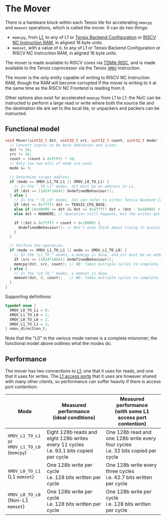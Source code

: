 # The Mover

There is a hardware block within each Tensix tile for accelerating `memcpy` and `memset` operations, which is called the mover. It can do two things:
* `memcpy`, from [L1](L1.md), to any of L1 or [Tensix Backend Configuration](TensixCoprocessor/BackendConfiguration.md) or [RISCV NC Instruction RAM](BabyRISCV/InstructionRAM.md), in aligned 16 byte units.
* `memset`, with a value of `0`, to any of L1 or Tensix Backend Configuration or RISCV NC Instruction RAM, in aligned 16 byte units.

The mover is made available to RISCV cores via [TDMA-RISC](TDMA-RISC.md), and is made available to the Tensix coprocessor via the Tensix [`XMOV`](TensixCoprocessor/XMOV.md) instruction.

The mover is the only entity capable of writing to RISCV NC Instruction RAM, though the RAM will become corrupted if the mover is writing to it at the same time as the RISCV NC Frontend is reading from it.

Other options also exist for accelerated `memcpy` from L1 to L1: the NoC can be instructed to perform a large read or write where both the source tile and the destination tile are set to the local tile, or unpackers and packers can be instructed.

## Functional model

```c
void Mover(uint32_t dst, uint32_t src, uint32_t count, uint32_t mode) {
  // Convert inputs to be byte addresses and sizes.
  dst *= 16;
  src *= 16;
  count = (count & 0xFFFF) * 16;
  // Only low two bits of mode are used.
  mode &= 3;

  // Determine target address.
  if (mode == XMOV_L1_TO_L1 || XMOV_L0_TO_L1) {
    // In the "_TO_L1" modes, dst must be an address in L1.
    if (dst >= (1024*1464)) UndefinedBehaviour();
  } else {
    // In the "_TO_L0" modes, dst can refer to either Tensix Backend Configuration or Instruction RAM.
    if (dst <= 0xffff) dst += TENSIX_CFG_BASE;
    else if (0x40000 <= dst && dst <= 0x4ffff) dst = (dst - 0x40000) + MEM_NCRISC_IRAM_BASE;
    else dst = NOWHERE; // Operation still happens, but the writes get discarded.

    if ((dst & 0xffff) + count > 0x10000) {
      UndefinedBehaviour(); // Don't even think about trying to access more than one region at a time.
    }
  }

  // Perform the operation.
  if (mode == XMOV_L1_TO_L1 || mode == XMOV_L1_TO_L0) {
    // In the "L1_TO_" modes, a memcpy is done, and src must be an address in L1.
    if (src >= (1024*1464)) UndefinedBehaviour();
    memcpy(dst, src, count); // NB: Takes multiple cycles to complete.
  } else {
    // In the "L0_TO_" modes, a memset is done.
    memset(dst, 0, count);   // NB: Takes multiple cycles to complete.
  }
}
```

Supporting definitions:
```c
typedef enum {
  XMOV_L0_TO_L1 = 0,
  XMOV_L1_TO_L0 = 1,
  XMOV_L0_TO_L0 = 2,
  XMOV_L1_TO_L1 = 3,
} xmov_direction_t;
```

Note that the "L0" in the various mode names is a complete misnomer; the functional model above outlines what the modes do.

## Performance

The mover has two connections to [L1](L1.md); one that it uses for reads, and one that it uses for writes. The [L1 access ports](L1.md#port-assignments) that it uses are however shared with many other clients, so performance can suffer heavily if there is access port contention:

|Mode|Measured performance<br/>(ideal conditions)|Measured performance<br/>(with some L1 access port contention)|
|---|---|---|
|`XMOV_L1_TO_L1` or<br/>`XMOV_L1_TO_L0`<br/>(`memcpy`)|Eight 128b reads and eight 128b writes every 11 cycles<br/>i.e. 93.1 bits copied per cycle|One 128b read and one 128b write every four cycles<br/>i.e. 32 bits copied per cycle|
|`XMOV_L0_TO_L1`<br/>(L1 `memset`)|One 128b write per cycle<br/>i.e. 128 bits written per cycle|One 128b write every three cycles<br/>i.e. 42.7 bits written per cycle|
|`XMOV_L0_TO_L0`<br/>(Non-L1 `memset`)|One 128b write per cycle<br/>i.e. 128 bits written per cycle|One 128b write per cycle<br/>i.e. 128 bits written per cycle|
